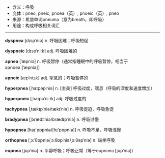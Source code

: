- <span class="definition">含义：呼吸</span>
- <span class="definition">变体：pneo, pneic, pnoea（英）, pnoeic（英）, pneo</span>
- <span class="definition">来源：希腊单词pneuma（意为breath，即呼吸）</span>
- <span class="definition">用途：构成呼吸相关词汇</span>


---


<span class="vocabulary">**dyspnea**</span> [dɪspˈniə] n. 呼吸困难；呼吸短促

<span class="vocabulary">**dyspneic**</span> [dɪspˈni:k] adj. 呼吸困难的

<span class="vocabulary">**apnea**</span> [ˈæpniə] n. 呼吸暂停（通常指睡眠中的呼吸暂停，相当于apnoea [ˈæpniə]）

<span class="vocabulary">**apneic**</span> [æpˈniːɪk] adj. 窒息的；呼吸暂停的

<span class="vocabulary">**hyperpnea**</span> [ˌhaɪpəpˈniə] n. [主美] 呼吸过度，喘息（呼吸的深度和速度增加）

<span class="vocabulary">**hyperpneic**</span> [ˌhaɪpəˈniːɪk] adj. 呼吸过度的

<span class="vocabulary">**tachypnea**</span> [ˌtækɪpˈniə/tækɪˈniə] n. 呼吸促迫，呼吸急促

<span class="vocabulary">**bradypnea**</span> [ˌbrædɪˈniə/brædɪpˈniə] n. 呼吸过慢

<span class="vocabulary">**hypopnea**</span> [haɪ'pɒpniə/[hɪ'pɒpniə]] n. 呼吸不足，呼吸浅慢

<span class="vocabulary">**orthopnea**</span> [ˌɔ:ˈθɒpniə/ˌɔ:θɒpˈniə/ˌɔ:θәpˈniə] n. 端坐呼吸

<span class="vocabulary">**eupnea**</span> [jupˈniə] n. 平静呼吸；呼吸正常（等于eupnoea [jupˈniə]）
